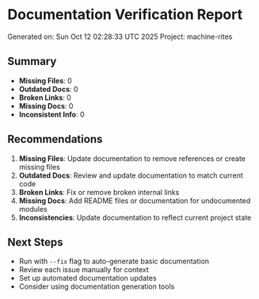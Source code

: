 # Documentation Verification Report

Generated on: Sun Oct 12 02:28:33 UTC 2025
Project: machine-rites

## Summary

- **Missing Files**: 0
- **Outdated Docs**: 0
- **Broken Links**: 0
- **Missing Docs**: 0
- **Inconsistent Info**: 0

## Recommendations

1. **Missing Files**: Update documentation to remove references or create missing files
2. **Outdated Docs**: Review and update documentation to match current code
3. **Broken Links**: Fix or remove broken internal links
4. **Missing Docs**: Add README files or documentation for undocumented modules
5. **Inconsistencies**: Update documentation to reflect current project state

## Next Steps

- Run with `--fix` flag to auto-generate basic documentation
- Review each issue manually for context
- Set up automated documentation updates
- Consider using documentation generation tools
